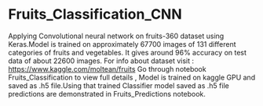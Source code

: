 # Fruits_Classification_CNN
Applying Convolutional neural network on fruits-360 dataset using Keras.Model is trained on approximately 67700 images of 131 different categories of fruits and vegetables. It gives around 96% accuracy on test data of about 22600 images.
For info about dataset visit : https://www.kaggle.com/moltean/fruits
Go through notebook Fruits_Classification to view full details , Model is trained on kaggle GPU and saved as .h5 file.Using that trained Classifier model saved as .h5 file predictions are demonstrated in Fruits_Predictions notebook.
